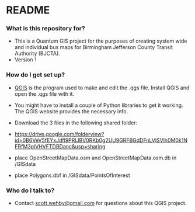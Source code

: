 # README #

### What is this repository for? ###

* This is a Quantum GIS project for the purposes of creating system wide and individual bus maps for Birmingham Jefferson County Transit Authority (BJCTA).
* Version 1


### How do I get set up? ###

* [QGIS](http://www.qgis.org/en/site/) is the program used to make and edit the .qgs file. Install QGIS and open the .qgs file with it.

* You might have to install a couple of Python libraries to get it working. The QGIS website provides the necessary info.
* Download the 3 files in the following shared folder:
* https://drive.google.com/folderview?id=0B6VeV5fEYxJdfl9PRlJBV0RKb0g2UU9GRFBGdDFnLVlSVlh0M0k1NFRfM3plVHVFTDBDanc&usp=sharing
* place OpenStreetMapData.osm and OpenStreetMapData.osm.db in /GISdata
* place Polygons.dbf in /GISdata/PointsOfInterest

### Who do I talk to? ###

* Contact scott.wehby@gmail.com for questions about this QGIS project.
